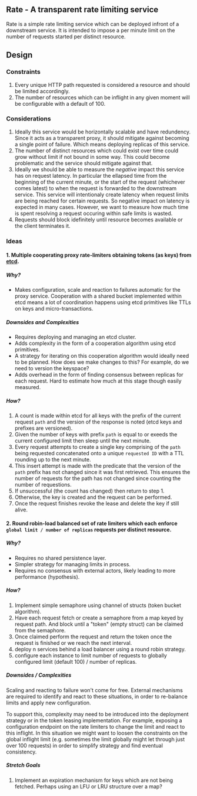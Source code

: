 Rate - A transparent rate limiting service
------------------------------------------

Rate is a simple rate limiting service which can be deployed infront of a downstream service. It is intended to impose a per minute limit on the number of requests started per distinct resource.

## Design

### Constraints

1. Every unique HTTP path requested is considered a resource and should be limited accordingly.
2. The number of resources which can be inflight in any given moment will be configurable with a default of 100.

### Considerations

1. Ideally this service would be horizontally scalable and have redundency. Since it acts as a transparent proxy, it should mitigate against becoming a single point of failure.  Which means deploying replicas of this service.
2. The number of distinct resources which could exist over time could grow without limit if not bound in some way. This could become problematic and the service should mitigate against that.
3. Ideally we should be able to measure the _negative_ impact this service has on request latency. In particular the ellapsed time from the beginning of the current minute, or the start of the request (whichever comes latest) to when the request is forwarded to the downstream service. This service will intentionaly create latency when request limits are being reached for certain requests. So negative impact on latency is expected in many cases. However, we want to measure how much time is spent resolving a request occuring within safe limits is wasted.
4. Requests should block idefinitely until resource becomes available or the client terminates it.

### Ideas

#### 1. Multiple cooperating proxy rate-limiters obtaining tokens (as keys) from [etcd](https://github.com/etcd-io/etcd).

##### Why?

- Makes configuration, scale and reaction to failures automatic for the proxy service. Cooperation with a shared bucket implemented within etcd means a lot of coordination happens using etcd primitives like TTLs on keys and micro-transactions.

##### Downsides and Complexities

- Requires deploying and managing an etcd cluster.
- Adds complexity in the form of a cooperation algorithm using etcd primitives.
- A strategy for iterating on this cooperation algorithm would ideally need to be planned. How does we make changes to this? For example, do we need to version the keyspace?
- Adds overhead in the form of finding consensus between replicas for each request. Hard to estimate how much at this stage though easily measured.

##### How?

1. A count is made within etcd for all keys with the prefix of the current request `path` and the version of the response is noted (etcd keys and prefixes are versioned).
2. Given the number of keys with prefix `path` is equal to or exeeds the current configured limit then sleep until the next minute.
3. Every request attempts to create a single key comprising of the `path` being requested concatenated onto a unique `requested ID` with a TTL rounding up to the next minute.
4. This insert attempt is made with the predicate that the version of the `path` prefix has not changed since it was first retrieved. This ensures the number of requests for the path has not changed since counting the number of requestions.
5. If unsuccessful (the count has changed) then return to step 1.
6. Otherwise, the key is created and the request can be performed.
7. Once the request finishes revoke the lease and delete the key if still alive.

#### 2. Round robin-load balanced set of rate limiters which each enforce `global limit / number of replicas` requests per distinct resource.

##### Why?

- Requires no shared persistence layer.
- Simpler strategy for managing limits in process.
- Requires no consensus with external actors, likely leading to more performance (hypothesis).

##### How?

1. Implement simple semaphore using channel of structs (token bucket algorithm).
2. Have each request fetch or create a semaphore from a map keyed by request path. And block until a "token" (empty struct) can be claimed from the semaphore.
3. Once claimed perform the request and return the token once the request is finished or we reach the next interval.
4. deploy n services behind a load balancer using a round robin strategy.
5. configure each instance to limit number of requests to globally configured limit (default 100) / number of replicas.

##### Downsides / Complexities

Scaling and reacting to failure won't come for free. External mechanisms are required to identify and react to these situations, in order to re-balance limits and apply new configuration.

To support this, complexity may need to be introduced into the deployment strategy or in the token leasing implementation. For example, exposing a configuration endpoint on the rate limiters to change the limit and react to this inflight. In this situation we might want to loosen the constraints on the global inflight limit (e.g. sometimes the limit globally might let through just over 100 requests) in order to simplify strategy and find eventual consistency.

##### Stretch Goals

1. Implement an expiration mechanism for keys which are not being fetched. Perhaps using an LFU or LRU structure over a map?
